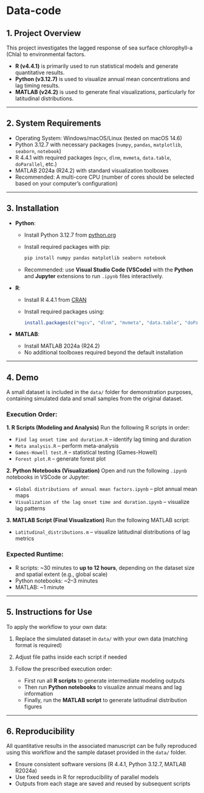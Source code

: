 # Data-code

## 1. Project Overview

This project investigates the lagged response of sea surface chlorophyll-a (Chla) to environmental factors.

* **R (v4.4.1)** is primarily used to run statistical models and generate quantitative results.
* **Python (v3.12.7)** is used to visualize annual mean concentrations and lag timing results.
* **MATLAB (v24.2)** is used to generate final visualizations, particularly for latitudinal distributions.

---

## 2. System Requirements

* Operating System: Windows/macOS/Linux (tested on macOS 14.6)
* Python 3.12.7 with necessary packages (`numpy`, `pandas`, `matplotlib`, `seaborn`, `notebook`)
* R 4.4.1 with required packages (`mgcv`, `dlnm`, `mvmeta`, `data.table`, `doParallel`, etc.)
* MATLAB 2024a (R24.2) with standard visualization toolboxes
* Recommended: A multi-core CPU (number of cores should be selected based on your computer’s configuration)

---

## 3. Installation

* **Python**:

  * Install Python 3.12.7 from [python.org](https://www.python.org)
  * Install required packages with pip:

    ```bash
    pip install numpy pandas matplotlib seaborn notebook
    ```
  * Recommended: use **Visual Studio Code (VSCode)** with the **Python** and **Jupyter** extensions to run `.ipynb` files interactively.

* **R**:

  * Install R 4.4.1 from [CRAN](https://cran.r-project.org)
  * Install required packages using:

    ```r
    install.packages(c("mgcv", "dlnm", "mvmeta", "data.table", "doParallel"))
    ```

* **MATLAB**:

  * Install MATLAB 2024a (R24.2)
  * No additional toolboxes required beyond the default installation

---

## 4. Demo

A small dataset is included in the `data/` folder for demonstration purposes, containing simulated data and small samples from the original dataset.

### Execution Order:

**1. R Scripts (Modeling and Analysis)**
Run the following R scripts in order:

* `Find lag onset time and duration.R` – identify lag timing and duration
* `Meta analysis.R` – perform meta-analysis
* `Games-Howell test.R` – statistical testing (Games-Howell)
* `Forest plot.R` – generate forest plot
  
**2. Python Notebooks (Visualization)**
Open and run the following `.ipynb` notebooks in VSCode or Jupyter:

* `Global distributions of annual mean factors.ipynb` – plot annual mean maps
* `Visualization of the lag onset time and duration.ipynb` – visualize lag patterns

**3. MATLAB Script (Final Visualization)**
Run the following MATLAB script:

* `Latitudinal_distributions.m` – visualize latitudinal distributions of lag metrics

### Expected Runtime:

* R scripts: \~30 minutes to **up to 12 hours**, depending on the dataset size and spatial extent (e.g., global scale)
* Python notebooks: \~2–3 minutes
* MATLAB: \~1 minute

---

## 5. Instructions for Use

To apply the workflow to your own data:

1. Replace the simulated dataset in `data/` with your own data (matching format is required)
2. Adjust file paths inside each script if needed
3. Follow the prescribed execution order:

   * First run all **R scripts** to generate intermediate modeling outputs
   * Then run **Python notebooks** to visualize annual means and lag information
   * Finally, run the **MATLAB script** to generate latitudinal distribution figures

---

## 6. Reproducibility

All quantitative results in the associated manuscript can be fully reproduced using this workflow and the sample dataset provided in the `data/` folder.

* Ensure consistent software versions (R 4.4.1, Python 3.12.7, MATLAB R2024a)
* Use fixed seeds in R for reproducibility of parallel models
* Outputs from each stage are saved and reused by subsequent scripts

